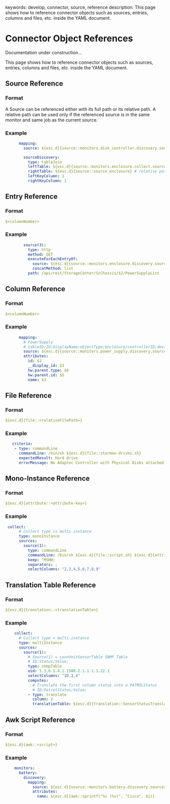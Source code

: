 keywords: develop, connector, source, reference
description: This page shows how to reference connector objects such as sources, entries, columns and files, etc. inside the YAML document.

# Connector Object References

<div class="alert alert-warning"><span class="fa-solid fa-person-digging"></span> Documentation under construction...</div>

<!-- MACRO{toc|fromDepth=1|toDepth=1|id=toc} -->

This page shows how to reference connector objects such as sources, entries, columns and files, etc. inside the YAML document.

## Source Reference

### Format

A Source can be referenced either with its full path or its relative path. A relative path can be used only if the referenced source is in the same monitor and same job as the current source.

### Example

```yaml
      mapping:
        source: ${esc.d}{source::monitors.disk_controller.discovery.sources.source_discovery}
```

```yaml
        sourceDiscovery:
          type: tableJoin
          leftTable: ${esc.d}{source::monitors.enclosure.collect.sources.source_chassis} # full path for a source in another monitor
          rightTable: ${esc.d}{source::source_enclosure} # relative path
          leftKeyColumn: 1
          rightKeyColumn: 1
```

## Entry Reference

### Format

```yaml
$<columnNumber>
```

### Example

```yaml
        source(3):
          type: http
          method: GET
          executeForEachEntryOf:
            source: ${esc.d}{source::monitors.enclosure.discovery.sources.source(2)}
            concatMethod: list
          path: /api/rest/StorageCenter/ScChassis/$2/PowerSupplyList
```

## Column Reference

### Format

```yaml
$<columnNumber>
```

### Example

```yaml
      mapping:
        # PowerSupply
        # tableID;ID;DisplayName;objectType;enclosure/controllerID;deviceType
        source: ${esc.d}{source::monitors.power_supply.discovery.sources.source(4)}
        attributes:
          id: $2
          __display_id: $3
          hw.parent.type: $6
          hw.parent.id: $5
          name: $3
```

## File Reference

### Format

```yaml
${esc.d}{file::<relativeFilePath>}
```

### Example

```yaml
   criteria:
    - type: commandLine
      commandLine: /bin/sh ${esc.d}{file::storman-drives.sh}
      expectedResult: Hard drive
      errorMessage: No Adaptec Controller with Physical Disks attached or not enough rights to execute arcconf.
```

## Mono-Instance Reference

### Format

```yaml
${esc.d}{attribute::<attribute-key>}
```

### Example

```yaml
 collect:
      # Collect type is multi-instance
      type: monoInstance
      sources:
        source(1):
          type: commandLine
          commandLine: /bin/sh ${esc.d}{file::script.sh} ${esc.d}{attribute::id}
          keep: ^MSHW;
          separators: ;
          selectColumns: "2,3,4,5,6,7,8,9"
```

## Translation Table Reference

### Format

```yaml
${esc.d}{translation::<translationTable>}
```

### Example

```yaml
    collect:
      # Collect type = multi-instance
      type: multiInstance
      sources:
        source(1):
          # Source(1) = connUnitSensorTable SNMP Table
          # ID;Status;Value;
          type: snmpTable
          oid: 1.3.6.1.4.1.1588.2.1.1.1.1.22.1
          selectColumns: "ID,3,4"
          computes:
            # Translate the first column status into a PATROLStatus
            # ID;PatrolStatus;Value;
          - type: translate
            column: 2
            translationTable: ${esc.d}{translation::SensorStatusTranslationTable}
```

## Awk Script Reference

### Format

```yaml
${esc.d}{awk::<script>}
```

### Example

```yaml
    monitors:
      battery:
        discovery:
          mapping:
            source: ${esc.d}{source::monitors.battery.discovery.sources.source(1)}
            attributes:
              name: ${esc.d}{awk::sprintf("%s (%s)", "Cisco", $1)}
```

